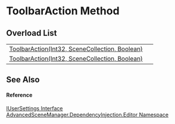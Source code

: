 # ToolbarAction Method


## Overload List
<table>
<tr>
<td><a href="M_AdvancedSceneManager_DependencyInjection_Editor_IUserSettings_ToolbarAction.md">ToolbarAction(Int32, SceneCollection, Boolean)</a></td>
<td> </td></tr>
<tr>
<td><a href="M_AdvancedSceneManager_DependencyInjection_Editor_IUserSettings_ToolbarAction_1.md">ToolbarAction(Int32, SceneCollection, Boolean)</a></td>
<td> </td></tr>
</table>

## See Also


#### Reference
<a href="T_AdvancedSceneManager_DependencyInjection_Editor_IUserSettings.md">IUserSettings Interface</a>  
<a href="N_AdvancedSceneManager_DependencyInjection_Editor.md">AdvancedSceneManager.DependencyInjection.Editor Namespace</a>  
